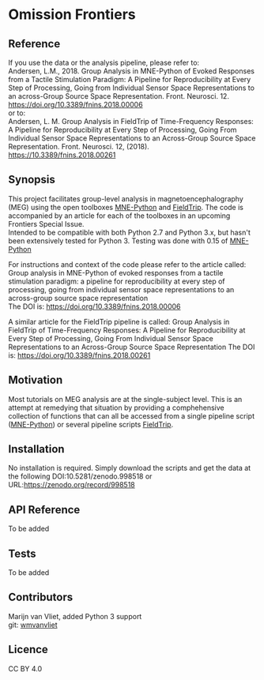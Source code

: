 # Omission Frontiers

## Reference
If you use the data or the analysis pipeline, please refer to:  
Andersen, L.M., 2018. Group Analysis in MNE-Python of Evoked Responses from a Tactile Stimulation Paradigm: A Pipeline for Reproducibility at Every Step of Processing, Going from Individual Sensor Space Representations to an across-Group Source Space Representation. Front. Neurosci. 12. https://doi.org/10.3389/fnins.2018.00006  
or to:  
Andersen, L. M. Group Analysis in FieldTrip of Time-Frequency Responses: A Pipeline for Reproducibility at Every Step of Processing, Going From Individual Sensor Space Representations to an Across-Group Source Space Representation. Front. Neurosci. 12, (2018).
https://10.3389/fnins.2018.00261  


## Synopsis
This project facilitates group-level analysis in magnetoencephalography (MEG) using the open toolboxes [MNE-Python](https://mne.tools/stable/index.html) and [FieldTrip](http://www.fieldtriptoolbox.org/). The code is accompanied by an article for each of the toolboxes in an upcoming Frontiers Special Issue.  
Intended to be compatible with both Python 2.7 and Python 3.x, but hasn't been extensively tested for Python 3. Testing was done with 0.15 of [MNE-Python](https://mne.tools/stable/index.html) 
  
For instructions and context of the code please refer to the article called: Group analysis in MNE-Python of evoked responses from a tactile stimulation paradigm: a pipeline for reproducibility at every step of processing, going from individual sensor space representations to an across-group source space representation  
The DOI is: https://doi.org/10.3389/fnins.2018.00006
  
A similar article for the FieldTrip pipeline is called: Group Analysis in FieldTrip of Time-Frequency Responses: A Pipeline for Reproducibility at Every Step of Processing, Going From Individual Sensor Space Representations to an Across-Group Source Space Representation
The DOI is: https://doi.org/10.3389/fnins.2018.00261

## Motivation
Most tutorials on MEG analysis are at the single-subject level. This is an attempt at remedying that situation by providing a comphehensive collection of functions that can all be accessed from a single pipeline script ([MNE-Python](https://mne.tools/stable/index.html)) or several pipeline scripts [FieldTrip](http://www.fieldtriptoolbox.org/).

## Installation
No installation is required. Simply download the scripts and get the data at the following DOI:10.5281/zenodo.998518 or URL:https://zenodo.org/record/998518

## API Reference
To be added

## Tests
To be added

## Contributors
Marijn van Vliet, added Python 3 support  
git: [wmvanvliet](https://github.com/wmvanvliet)

## Licence
CC BY 4.0
